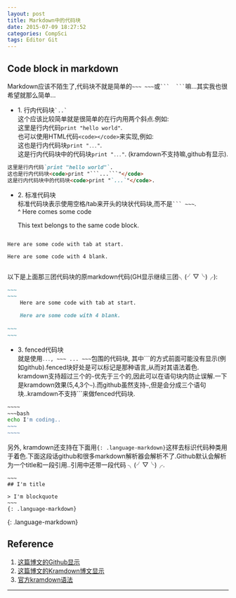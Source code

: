 ```yaml
---
layout: post
title: Markdown中的代码块
date: 2015-07-09 18:27:52
categories: CompSci
tags: Editor Git
---
```


Code block in markdown
-----

Markdown应该不陌生了,代码块不就是简单的`~~~ ~~~`或```` ```  ``` ````嘛...其实我也很希望就那么简单...

- 1\. 行内代码块`` `..` ``  
这个应该比较简单就是很简单的在行内用两个斜点.例如:  
这里是行内代码`print "hello world"`.  
也可以使用HTML代码`<code></code>`来实现,例如:  
这也是行内代码块<code>print "```...```"</code>.  
这是行内代码块中的代码块<code>print "`...`"</code>. (kramdown不支持嘛,github有显示).  

~~~markdown
这里是行内代码`print "hello world"`.
这也是行内代码块<code>print "```...```"</code>
这是行内代码块中的代码块<code>print "`...`"</code>. 
~~~

- 2\. 标准代码块  
标准代码块表示使用空格/tab来开头的块状代码块,而不是```` ``` ~~~ ````.  
^
    Here comes some code

    This text belongs to the same code block.


~~~
~~~
	Here are some code with tab at start.  

    Here are some code with 4 blank.

~~~
~~~

以下是上面那三团代码块的原markdown代码(GH显示继续三团╮(╯▽╰)╭):

~~~~markdown
~~~
~~~
	Here are some code with tab at start.  

    Here are some code with 4 blank.
    
~~~
~~~
~~~~

- 3\. fenced代码块  
就是使用<code>```...```, ~~~ ... ~~~</code>包围的代码块, 其中\`\`\`的方式前面可能没有显示(例如github).fenced块好处是可以标记是那种语言,从而对其语法着色.  
kramdown支持超过三个的`~`优先于三个的,因此可以在语句块内防止误解.一下是kramdown效果(5,4,3个`~`).而github虽然支持`~`,但是会分成三个语句块..kramdown不支持\`\`\`来做fenced代码块.

~~~~~bash
~~~~
~~~bash
echo I'm coding..
~~~
~~~~
~~~~~

另外, kramdown还支持在下面用`{: .language-markdown}`这样去标识代码种类用于着色.下面这段话github和很多markdown解析器会解析不了.Github默认会解析为一个title和一段引用..引用中还带一段代码 ╮(╯▽╰)╭.

~~~~
~~~
## I'm title

> I'm blockquote
~~~
{: .language-markdown}
~~~~
{: .language-markdown}

## Reference

1. [这篇博文的Github显示](https://github.com/platinhom/platinhom.github.com/blob/master/_posts/2015-07-10-fench-code-markdown.md)
2. [这篇博文的Kramdown博文显示](http://platinhom.github.io/2015/07/10/fench-code-markdown/)
3. [官方kramdown语法](http://kramdown.gettalong.org/syntax.html#code-blocks)

------

